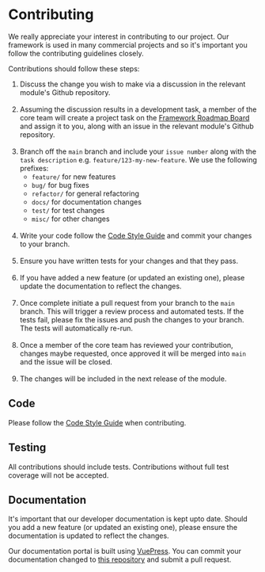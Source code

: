 # Contributing

We really appreciate your interest in contributing to our project. Our framework is used in many commercial projects and so it's important you follow the contributing guidelines closely.

Contributions should follow these steps:

1. Discuss the change you wish to make via a discussion in the relevant module's Github repository.<br><br>
2. Assuming the discussion results in a development task, a member of the core team will create a project task on the [Framework Roadmap Board](https://github.com/orgs/juicyllama-npm/projects/1) and assign it to you, along with an issue in the relevant module's Github repository.<br><br>
3. Branch off the `main` branch and include your `issue number` along with the `task description` e.g. `feature/123-my-new-feature`. We use the following prefixes:
    * `feature/` for new features
    * `bug/` for bug fixes
    * `refactor/` for general refactoring
    * `docs/` for documentation changes
    * `test/` for test changes
    * `misc/` for other changes<br><br>
4. Write your code follow the [Code Style Guide](/developers/code-style-guide) and commit your changes to your branch.<br><br>
5. Ensure you have written tests for your changes and that they pass.<br><br>
6. If you have added a new feature (or updated an existing one), please update the documentation to reflect the changes.<br><br>
5. Once complete initiate a pull request from your branch to the `main` branch. This will trigger a review process and automated tests. If the tests fail, please fix the issues and push the changes to your branch. The tests will automatically re-run.<br><br>
5. Once a member of the core team has reviewed your contribution, changes maybe requested, once approved it will be merged into `main` and the issue will be closed.<br><br>
6. The changes will be included in the next release of the module.

## Code

Please follow the [Code Style Guide](/developers/code-style-guide) when contributing.

## Testing

All contributions should include tests. Contributions without full test coverage will not be accepted.

## Documentation 

It's important that our developer documentation is kept upto date. Should you add a new feature (or updated an existing one), please ensure the documentation is updated to reflect the changes.

Our documentation portal is built using [VuePress](https://vuepress.vuejs.org/). You can commit your documentation changed to [this repository](https://github.com/juicyllama-npm/docs) and submit a pull request.
